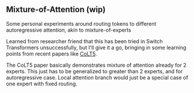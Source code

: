 ## Mixture-of-Attention (wip)

Some personal experiments around routing tokens to different autoregressive attention, akin to mixture-of-experts

Learned from researcher friend that this has been tried in Switch Transformers unsuccessfully, but I'll give it a go, bringing in some learning points from recent papers like <a href="https://github.com/lucidrains/CoLT5-attention">CoLT5</a>.

The CoLT5 paper basically demonstrates mixture of attention already for 2 experts. This just has to be generalized to greater than 2 experts, and for autoregressive case. Local attention branch would just be a special case of one expert with fixed routing.
